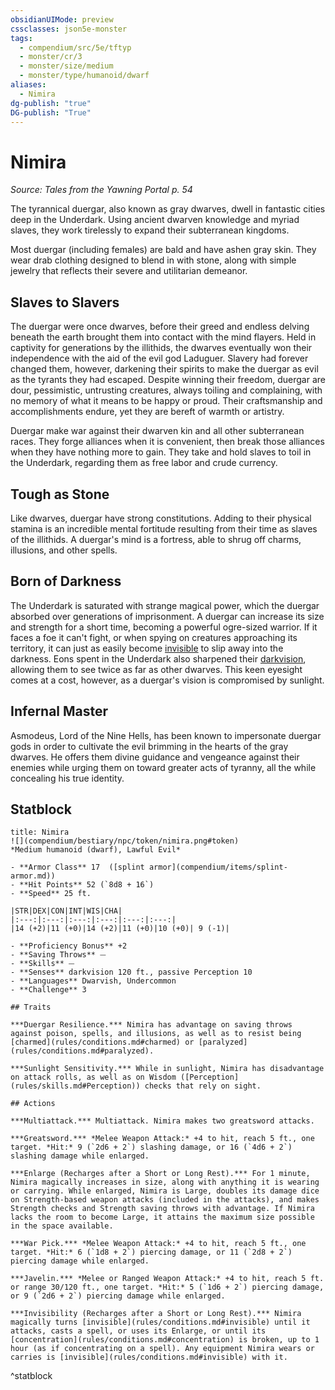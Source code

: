 ```yaml
---
obsidianUIMode: preview
cssclasses: json5e-monster
tags:
  - compendium/src/5e/tftyp
  - monster/cr/3
  - monster/size/medium
  - monster/type/humanoid/dwarf
aliases:
  - Nimira
dg-publish: "true"
DG-publish: "True"
---
```

# Nimira
*Source: Tales from the Yawning Portal p. 54*  

The tyrannical duergar, also known as gray dwarves, dwell in fantastic cities deep in the Underdark. Using ancient dwarven knowledge and myriad slaves, they work tirelessly to expand their subterranean kingdoms.

Most duergar (including females) are bald and have ashen gray skin. They wear drab clothing designed to blend in with stone, along with simple jewelry that reflects their severe and utilitarian demeanor.

## Slaves to Slavers

The duergar were once dwarves, before their greed and endless delving beneath the earth brought them into contact with the mind flayers. Held in captivity for generations by the illithids, the dwarves eventually won their independence with the aid of the evil god Laduguer. Slavery had forever changed them, however, darkening their spirits to make the duergar as evil as the tyrants they had escaped. Despite winning their freedom, duergar are dour, pessimistic, untrusting creatures, always toiling and complaining, with no memory of what it means to be happy or proud. Their craftsmanship and accomplishments endure, yet they are bereft of warmth or artistry.

Duergar make war against their dwarven kin and all other subterranean races. They forge alliances when it is convenient, then break those alliances when they have nothing more to gain. They take and hold slaves to toil in the Underdark, regarding them as free labor and crude currency.

## Tough as Stone

Like dwarves, duergar have strong constitutions. Adding to their physical stamina is an incredible mental fortitude resulting from their time as slaves of the illithids. A duergar's mind is a fortress, able to shrug off charms, illusions, and other spells.

## Born of Darkness

The Underdark is saturated with strange magical power, which the duergar absorbed over generations of imprisonment. A duergar can increase its size and strength for a short time, becoming a powerful ogre-sized warrior. If it faces a foe it can't fight, or when spying on creatures approaching its territory, it can just as easily become [invisible](rules/conditions.md#invisible) to slip away into the darkness. Eons spent in the Underdark also sharpened their [darkvision](rules/senses.md#darkvision), allowing them to see twice as far as other dwarves. This keen eyesight comes at a cost, however, as a duergar's vision is compromised by sunlight.

## Infernal Master

Asmodeus, Lord of the Nine Hells, has been known to impersonate duergar gods in order to cultivate the evil brimming in the hearts of the gray dwarves. He offers them divine guidance and vengeance against their enemies while urging them on toward greater acts of tyranny, all the while concealing his true identity.

## Statblock

```ad-statblock
title: Nimira
![](compendium/bestiary/npc/token/nimira.png#token)
*Medium humanoid (dwarf), Lawful Evil*

- **Armor Class** 17  ([splint armor](compendium/items/splint-armor.md))
- **Hit Points** 52 (`8d8 + 16`)
- **Speed** 25 ft.

|STR|DEX|CON|INT|WIS|CHA|
|:---:|:---:|:---:|:---:|:---:|:---:|
|14 (+2)|11 (+0)|14 (+2)|11 (+0)|10 (+0)| 9 (-1)|

- **Proficiency Bonus** +2
- **Saving Throws** ⏤
- **Skills** ⏤
- **Senses** darkvision 120 ft., passive Perception 10
- **Languages** Dwarvish, Undercommon
- **Challenge** 3

## Traits

***Duergar Resilience.*** Nimira has advantage on saving throws against poison, spells, and illusions, as well as to resist being [charmed](rules/conditions.md#charmed) or [paralyzed](rules/conditions.md#paralyzed).

***Sunlight Sensitivity.*** While in sunlight, Nimira has disadvantage on attack rolls, as well as on Wisdom ([Perception](rules/skills.md#Perception)) checks that rely on sight.

## Actions

***Multiattack.*** Multiattack. Nimira makes two greatsword attacks.

***Greatsword.*** *Melee Weapon Attack:* +4 to hit, reach 5 ft., one target. *Hit:* 9 (`2d6 + 2`) slashing damage, or 16 (`4d6 + 2`) slashing damage while enlarged.

***Enlarge (Recharges after a Short or Long Rest).*** For 1 minute, Nimira magically increases in size, along with anything it is wearing or carrying. While enlarged, Nimira is Large, doubles its damage dice on Strength-based weapon attacks (included in the attacks), and makes Strength checks and Strength saving throws with advantage. If Nimira lacks the room to become Large, it attains the maximum size possible in the space available.

***War Pick.*** *Melee Weapon Attack:* +4 to hit, reach 5 ft., one target. *Hit:* 6 (`1d8 + 2`) piercing damage, or 11 (`2d8 + 2`) piercing damage while enlarged.

***Javelin.*** *Melee or Ranged Weapon Attack:* +4 to hit, reach 5 ft. or range 30/120 ft., one target. *Hit:* 5 (`1d6 + 2`) piercing damage, or 9 (`2d6 + 2`) piercing damage while enlarged.

***Invisibility (Recharges after a Short or Long Rest).*** Nimira magically turns [invisible](rules/conditions.md#invisible) until it attacks, casts a spell, or uses its Enlarge, or until its [concentration](rules/conditions.md#concentration) is broken, up to 1 hour (as if concentrating on a spell). Any equipment Nimira wears or carries is [invisible](rules/conditions.md#invisible) with it.
```
^statblock